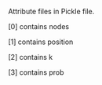 Attribute files in Pickle file. 

[0] contains nodes 

[1] contains position

[2] contains k

[3] contains prob
